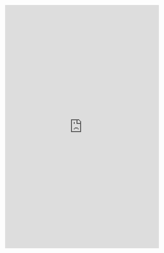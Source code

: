 <iframe class="repl" width="100%" height="800px" frameborder="0" src="https://repl.it/@azablan/elementCount?lite=true"></iframe>

